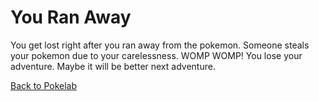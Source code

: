 # You Ran Away

You get lost right after you ran away from the pokemon. Someone steals your pokemon due to your carelessness. WOMP WOMP! You lose your adventure. Maybe it will be better next adventure.

[Back to Pokelab](pokelab.md)
